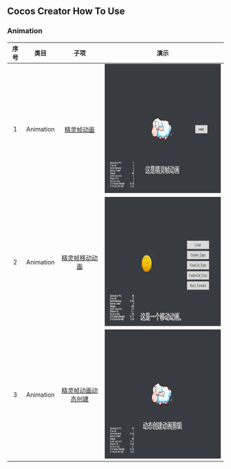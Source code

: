 ## Cocos Creator How To Use

### Animation
| 序号 | 类目 | 子项  | 演示 |
| :---: | :---: | :---: | :---: |
| 1 | Animation | [精灵帧动画](https://github.com/yeshao2069/CocosCreatorHowToUse/tree/v3.4.x/Animation/Creator3.4.2_2D_SpriteFrameAnimation)  | <div align=center><img src="../gif/202203/2022030211.gif" width="400" height="300" /></div> |
| 2 | Animation | [精灵帧移动动画](https://github.com/yeshao2069/CocosCreatorHowToUse/tree/v3.4.x/Animation/Creator3.4.2_2D_SpriteMoveAnimation)  | <div align=center><img src="../gif/202203/2022030212.gif" width="400" height="300" /></div> |
| 3 | Animation | [精灵帧动画动态创建](https://github.com/yeshao2069/CocosCreatorHowToUse/tree/v3.4.x/Animation/Creator3.4.2_2D_CreateAnimationClip)  | <div align=center><img src="../gif/202203/2022030213.gif" width="400" height="300" /> </div> |